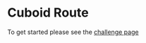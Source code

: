 # Cuboid Route

To get started please see the [challenge page](https://projecteuler.net/problem=86)
